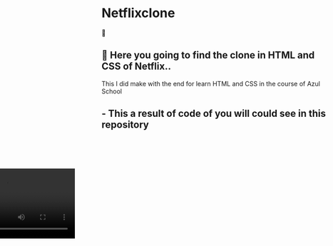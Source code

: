 # Netflixclone
🔭
<H2> 🔭 Here you going to find the clone in HTML and CSS of Netflix..</H2>
This I did make with the end for learn HTML and CSS in the course of Azul School

<H2>- This a result of code of you will could see in this repository</H2>
<video  style="position: absolute; transform: translate(-373px, 68px); width: 313px;" src="https://user-images.githubusercontent.com/104441426/193477582-4de32923-3f9f-41bb-8b61-860f922929be.mp4
"></video>

			

